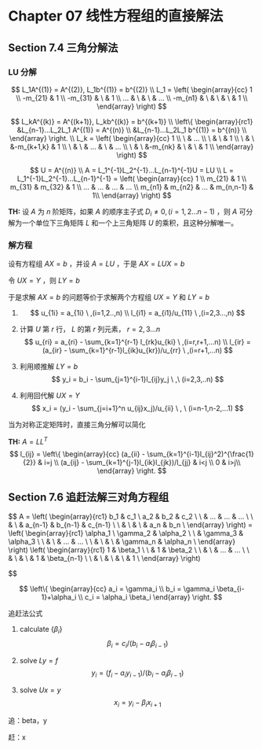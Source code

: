 # Chapter 07 线性方程组的直接解法

## Section 7.4 三角分解法

### LU 分解

$$
L_1A^{(1)} = A^{(2)}, L_1b^{(1)} = b^{(2)}  \\
L_1 = \left(
			\begin{array}{cc}
			1 \\
			-m_{21} & 1 \\
			-m_{31} & \ & 1  \\
			...     & \ & \ & ... \\
			-m_{n1} & \ & \ & \  & 1 \\ 
			\end{array}
			\right)
$$


$$
L_kA^{(k)} = A^{(k+1)}, L_kb^{(k)} = b^{(k+1)}  \\
\left\{
\begin{array}{rc1}
&L_{n-1}...L_2L_1 A^{(1)} = A^{(n)} \\
&L_{n-1}...L_2L_1 b^{(1)} = b^{(n)} \\
\end{array}
\right.
\\
L_k = \left(
			\begin{array}{cc}
			1  \\
			\  & ... \\
			\  & \  & 1  \\
			\  & \  &-m_{k+1,k} & 1 \\
			\  & \  & ...       & \  & ... \\
			\  & \  &-m_{nk}    & \  & \  & 1 \\ 
			\end{array}
			\right)
$$



$$
U = A^{(n)}  \\
A = L_1^{-1}L_2^{-1}...L_{n-1}^{-1}U = LU \\
L = L_1^{-1}L_2^{-1}...L_{n-1}^{-1}
  = \left(
    \begin{array}{cc}
    1 \\
    m_{21} & 1   \\
    m_{31} & m_{32} & 1   \\
    ...    & ...    & ...    & ... \\
    m_{n1} & m_{n2} & ...    & m_{n,n-1} & 1\\
    \end{array}
    \right)
$$


**TH:** 设 $A$ 为 $n$ 阶矩阵，如果 $A$ 的顺序主子式 $D_i \neq 0,(i=1,2...n-1)$ ，则 $A$ 可分解为一个单位下三角矩阵 $L$ 和一个上三角矩阵 $U$ 的乘积，且这种分解唯一。



### 解方程

设有方程组 $AX = b$ ，并设 $A = LU$ ，于是 $AX = LUX = b$

令 $UX = Y$ ，则 $LY = b$  

于是求解 $AX = b$ 的问题等价于求解两个方程组 $UX = Y$ 和 $LY = b$  

1. $$
   u_{1i} = a_{1i} \ ,(i=1,2..,n)  \\
   l_{i1} = a_{i1}/u_{11} \ ,(i=2,3...,n)
   $$

    

2. 计算 $U$ 第 $r$ 行， $L$ 的第 $r$ 列元素， $r=2,3...n$
   $$
   u_{ri} = a_{ri} - \sum_{k=1}^{r-1} l_{rk}u_{ki} \ ,(i=r,r+1,...n)  \\
   l_{ir} = (a_{ir} - \sum_{k=1}^{r-1}l_{ik}u_{kr})/u_{rr} \ ,(i=r+1,...n)
   $$
   
3. 利用顺推解 $LY = b$
   $$
   y_i = b_i - \sum_{j=1}^{i-1}l_{ij}y_j  \ ,\ (i=2,3,..n)
   $$
   
4. 利用回代解 $UX = Y$ 
   $$
   x_i = (y_i - \sum_{j=i+1}^n u_{ij}x_j)/u_{ii}  \ , \ (i=n-1,n-2,...1)
   $$
   



当为对称正定矩阵时，直接三角分解可以简化

**TH:** $A = LL^{T}$
$$
l_{ij} = \left\{
				 \begin{array}{cc}
				 (a_{ii} - \sum_{k=1}^{i-1}l_{ij}^2)^{\frac{1}{2}}  & i=j \\
				 (a_{ij} - \sum_{k=1}^{j-1}l_{ik}l_{jk})/l_{jj}     & i<j \\
				 0 & i>j\\
				 \end{array}
				 \right.
$$


## Section 7.6 追赶法解三对角方程组

$$
A = \left(
		\begin{array}{rc1}
		b_1 & c_1 \\
		a_2 & b_2 & c_2 \\
		\   & ... & ... & ... \\
		\   & \   & a_{n-1} & b_{n-1} & c_{n-1}  \\
		\   & \   & \       & a_n     & b_n  \\
		\end{array}
		\right)
	= \left(
		\begin{array}{rc1}
		\alpha_1 \\
		\gamma_2 & \alpha_2 \\
		\  & \gamma_3 & \alpha_3 \\
		\  & \  & ... & ... \\
		\  & \  & \   & \gamma_n & \alpha_n \\
		\end{array}
		\right)
		\left(
		\begin{array}{rc1}
		1 & \beta_1 \\
		\ & 1 & \beta_2 \\
		\ & \ & ... & ... \\
		\ & \ & \ & 1 & \beta_{n-1} \\
		\ & \ & \ & \ & 1 \\
		\end{array}
		\right)
		
$$


$$
\left\{
\begin{array}{cc}
a_i = \gamma_i \\ 
b_i = \gamma_i \beta_{i-1}+\alpha_i \\
c_i = \alpha_i \beta_i
\end{array}
\right.
$$


追赶法公式

1. calculate $\{\beta_i\}$
   $$
   \beta_i = c_i/(b_i-a_i \beta_{i-1})
   $$

2. solve $Ly = f$ 
   $$
   y_i = (f_i-a_i y_{i-1})/(b_i - a_i\beta_{i-1})
   $$

3. solve $Ux = y$
   $$
   x_i = y_i - \beta_i x_{i+1}
   $$



追：beta，y

赶：x



























